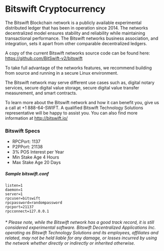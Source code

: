 # Bitswift Cryptocurrency

The Bitswift Blockchain network is a publicly available experimental distributed ledger that has been in operation since 2014.  The networks decentralized model ensures stability and reliability while maintaining transactional performance. The Bitswift networks business association, and integration, sets it apart from other comparable decentralized ledgers.    

A copy of the current Bitswift networks source code can be found here: https://github.com/BitSwift-v2/bitswift

To take full advantage of the networks features, we recommend building from source and running in a secure Linux environment.

The Bitswift network may serve different use cases such as, digital notary services, secure digital value storage, secure digital value transfer measurement, and smart contracts.

To learn more about the Bitswift network and how it can benefit you, give us a call at +1 888-64-SWIFT.  A qualified Bitswift Technology Solutions representative will be happy to assist you. You can also find more information at http://bitswift.io/
### Bitswift Specs
* RPCPort: 1137
* P2PPort: 21138
* 3% POS Interest per Year
* Min Stake Age 4 Hours
* Max Stake Age 20 Days

##### Sample bitswift.conf
```
listen=1
daemon=1
server=1
rpcuser=bitswift
rpcpassword=randompassword
rpcport=21137
rpcconnect=127.0.0.1
```

###### * Please note, while the Bitswift network has a good track record, it is  still considered experimental software.    Bitswift Decentralized Applications Inc. operating as Bitswift Technology Solutions and its employees, affiliates and related,  may not be held liable for any damage, or losses incurred by using the network whether directly or indirectly or inherited otherwise.